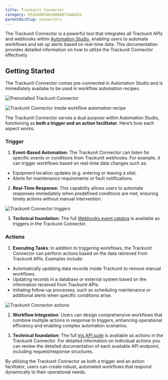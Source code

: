 ```yaml
---
title: Trackunit Connector
category: 652e408346c8860073a6bd12
parentDocSlug: connectors
---
```


The Trackunit Connector is a powerful tool that integrates all Trackunit APIs and webhooks within [Automation Studio](https://developers.trackunit.com/docs/automation-studio-overview), enabling users to automate workflows and set up alerts based on real-time data. This documentation provides detailed information on how to utilize the Trackunit Connector effectively.

## Getting Started
The Trackunit Connector comes pre-connected in Automation Studio and is immediately availabe to be used in workflow automation recipes.

![Preinstalled Trackunit Connector](https://cdn.statically.io/gh/trackunit/developer-hub/master/guides/integrations-connectors/TU-connector-preinstalled.png)

![Trackunit Connector inside workflow automation recipe](https://cdn.statically.io/gh/trackunit/developer-hub/master/guides/integrations-connectors/TU-connector-recipe.png)

The Trackunit Connector serves a dual purpose within Automation Studio, functioning as **both a trigger and an action facilitator.** Here’s how each aspect works:

### Trigger

1. **Event-Based Automation:** The Trackunit Connector can listen for specific events or conditions from Trackunit webhooks. For example, it can trigger workflows based on real-time data changes such as:
 - Equipment location updates (e.g. entering or leaving a site).
 - Alerts for maintenance requirements or fault notifications.

2. **Real-Time Response:** This capability allows users to automate responses immediately when predefined conditions are met, ensuring timely actions without manual intervention.

![Trackunit Connector triggers](https://cdn.statically.io/gh/trackunit/developer-hub/master/guides/integrations-connectors/TU-connector-triggers.png)

3. **Technical foundation:** The full [Webhooks event catalog](https://developers.trackunit.com/docs/webhooks-event-catalog) is available as triggers in the Trackunit Connector.


### Actions

1. **Executing Tasks**: In addition to triggering workflows, the Trackunit Connector can perform actions based on the data retrieved from Trackunit APIs. Examples include:
 - Automatically updating data records inside Trackunit to remove manual workflows.
 - Updating records in a database or external system based on the information received from Trackunit APIs.
 - Initiating follow-up processes, such as scheduling maintenance or additional alerts when specific conditions arise.

![Trackunit Connector actions](https://cdn.statically.io/gh/trackunit/developer-hub/master/guides/integrations-connectors/TU-connector-actions.png)

2. **Workflow Integration**: Users can design comprehensive workflows that combine multiple actions in response to triggers, enhancing operational efficiency and enabling complex automation scenarios.

3. **Technical foundation:** The full [Iris API suite](https://developers.trackunit.com/reference/iris-api-overview) is available as actions in the Trackunit Connector. For detailed information on individual actions you can review the detailed documentation of each available API endpoint, including request/response structures.

By utilizing the Trackunit Connector as both a trigger and an action facilitator, users can create robust, automated workflows that respond dynamically to their operational needs.
